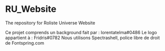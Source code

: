 # RU_Website
The repository for Roliste Universe Website

Ce projet comprends un background fait par : lorentatelma#0486
Le logo appartient à : Fridris#0782
Nous utilisons Spectrashell, police libre de droit de Fontspring.com